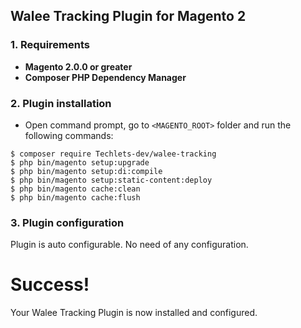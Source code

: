 ## Walee Tracking Plugin for Magento 2 


### 1. Requirements

+ **Magento 2.0.0 or greater**
+ **Composer PHP Dependency Manager**

### 2. Plugin installation

+ Open command prompt, go to `<MAGENTO_ROOT>` folder and run the following
commands:

```
$ composer require Techlets-dev/walee-tracking
$ php bin/magento setup:upgrade
$ php bin/magento setup:di:compile
$ php bin/magento setup:static-content:deploy
$ php bin/magento cache:clean
$ php bin/magento cache:flush
```

### 3. Plugin configuration

Plugin is auto configurable. No need of any configuration.

# Success!
Your Walee Tracking Plugin is now installed and configured.
